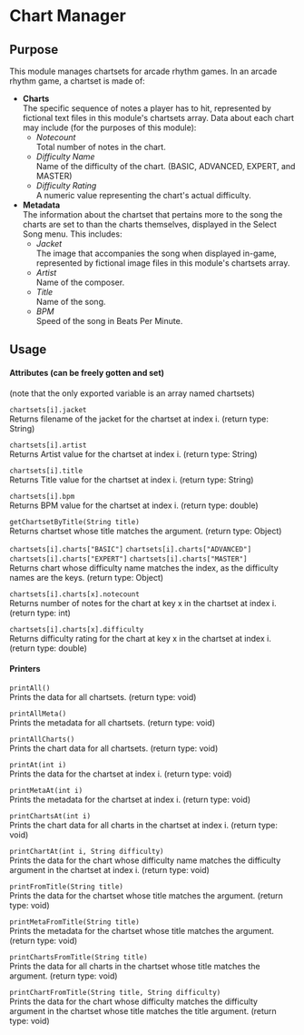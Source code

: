 # Chart Manager

## Purpose

This module manages chartsets for arcade rhythm games. In an arcade rhythm game, a chartset is made of:

- **Charts**  
    The specific sequence of notes a player has to hit, represented by fictional text files in this module's chartsets array. Data about each chart may include (for the purposes of this module):
    - *Notecount*  
        Total number of notes in the chart.
    - *Difficulty Name*  
        Name of the difficulty of the chart. (BASIC, ADVANCED, EXPERT, and MASTER)
    - *Difficulty Rating*  
        A numeric value representing the chart's actual difficulty.
- **Metadata**  
    The information about the chartset that pertains more to the song the charts are set to than the charts themselves, displayed in the Select Song menu. This includes:
    - *Jacket*  
        The image that accompanies the song when displayed in-game, represented by fictional image files in this module's chartsets array.
    - *Artist*  
        Name of the composer.
    - *Title*  
        Name of the song.
    - *BPM*  
        Speed of the song in Beats Per Minute.

## Usage

#### Attributes (can be freely gotten and set)
(note that the only exported variable is an array named chartsets)

`chartsets[i].jacket`    
Returns filename of the jacket for the chartset at index i. (return type: String)  

`chartsets[i].artist`  
Returns Artist value for the chartset at index i. (return type: String)  

`chartsets[i].title`  
Returns Title value for the chartset at index i. (return type: String)  

`chartsets[i].bpm`  
Returns BPM value for the chartset at index i. (return type: double)  

`getChartsetByTitle(String title)`  
Returns chartset whose title matches the argument. (return type: Object)

`chartsets[i].charts["BASIC"]` `chartsets[i].charts["ADVANCED"]` `chartsets[i].charts["EXPERT"]` `chartsets[i].charts["MASTER"]`  
Returns chart whose difficulty name matches the index, as the difficulty names are the keys. (return type: Object)

`chartsets[i].charts[x].notecount`  
Returns number of notes for the chart at key x in the chartset at index i. (return type: int)

`chartsets[i].charts[x].difficulty`  
Returns difficulty rating for the chart at key x in the chartset at index i. (return type: double)

#### Printers

`printAll()`  
Prints the data for all chartsets. (return type: void)

`printAllMeta()`  
Prints the metadata for all chartsets. (return type: void)

`printAllCharts()`  
Prints the chart data for all chartsets. (return type: void)

`printAt(int i)`  
Prints the data for the chartset at index i. (return type: void)

`printMetaAt(int i)`  
Prints the metadata for the chartset at index i. (return type: void)

`printChartsAt(int i)`  
Prints the chart data for all charts in the chartset at index i. (return type: void)

`printChartAt(int i, String difficulty)`  
Prints the data for the chart whose difficulty name matches the difficulty argument in the chartset at index i. (return type: void)

`printFromTitle(String title)`  
Prints the data for the chartset whose title matches the argument. (return type: void)

`printMetaFromTitle(String title)`  
Prints the metadata for the chartset whose title matches the argument. (return type: void)

`printChartsFromTitle(String title)`  
Prints the data for all charts in the chartset whose title matches the argument. (return type: void)

`printChartFromTitle(String title, String difficulty)`  
Prints the data for the chart whose difficulty matches the difficulty argument in the chartset whose title matches the title argument. (return type: void)